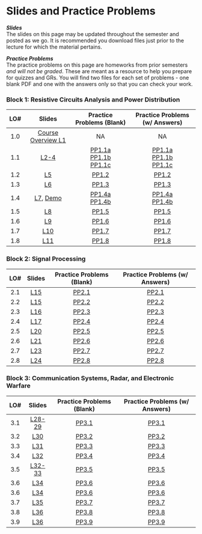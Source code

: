 # Slides and Practice Problems  

**_Slides_**   
The slides on this page may be updated throughout the semester and posted as we go. It is recommended you download files just prior to the lecture for which the material pertains.  

**_Practice Problems_**  
The practice problems on this page are homeworks from prior semesters _and will not be graded_. These are meant as a resource to help you prepare for quizzes and GRs. You will find two files for each set of problems - one blank PDF and one with the answers only so that you can check your work. 

 ### Block 1: Resistive Circuits Analysis and Power Distribution  
| LO# | Slides | Practice Problems (Blank) | Practice Problems (w/ Answers)
|:----------:|:----------:|:----------:|:----------:|
| 1.0  | [Course Overview L1](_static/B1_Obj00_CourseOverview_Slides.pdf)  | NA | NA |
| 1.1  | [L2-4](_static/B1_Obj01_DCcircuits_Slides.pdf)  | [PP1.1a](_static/PPs/ECE215_PP01.pdf) <br> [PP1.1b](_static/PPs/ECE215_PP02.pdf) <br> [PP1.1c](_static/PPs/ECE215_PP03.pdf) | [PP1.1a](_static/PPs/ECE215_PP01_answers.pdf) <br> [PP1.1b](_static/PPs/ECE215_PP02_answers.pdf) <br> [PP1.1c](_static/PPs/ECE215_PP03_answers.pdf)    |
| 1.2  | [L5](_static/B1_Obj02_CircuitProtection_Slides.pdf) | [PP1.2](_static/PPs/ECE215_PP04.pdf) | [PP1.2](_static/PPs/ECE215_PP04_answers.pdf)   |
| 1.3  | [L6](_static/B1_Obj03_ACcircuits_Slides.pdf) | [PP1.3](_static/PPs/ECE215_PP05.pdf) | [PP1.3](_static/PPs/ECE215_PP05_answers.pdf)  |
| 1.4  | [L7](_static/B1_Obj04_SQpowers_Slides.pdf), [Demo](ECE215_S_PowerDemo.ipynb) | [PP1.4a](_static/PPs/ECE215_PP06.pdf) <br> [PP1.4b](_static/PPs/ECE215_PP07.pdf) | [PP1.4a](_static/PPs/ECE215_PP06_answers.pdf) <br> [PP1.4b](_static/PPs/ECE215_PP07_answers.pdf)  |
| 1.5  | [L8](_static/B1_Obj05_PowerEfficiency_Slides.pdf) | [PP1.5](_static/PPs/ECE215_PP07.pdf) |[PP1.5](_static/PPs/ECE215_PP07_answers.pdf) | 
| 1.6  | [L9](_static/B1_Obj06_XFMRS_Slides.pdf)  | [PP1.6](_static/PPs/ECE215_PP08.pdf) |[PP1.6](_static/PPs/ECE215_PP08_answers.pdf) |
| 1.7  | [L10](_static/B1_Obj07_Converters_Slides.pdf)  | [PP1.7](_static/PPs/ECE215_PP09.pdf) |[PP1.7](_static/PPs/ECE215_PP09_answers.pdf) |
| 1.8  | [L11](_static/B1_Obj08_DecisionMatrices_Slides.pdf) | [PP1.8](_static/PPs/ECE215_PP10.pdf) | [PP1.8](_static/PPs/ECE215_PP10_answers.pdf) |

### Block 2: Signal Processing
| LO# | Slides | Practice Problems (Blank) | Practice Problems (w/ Answers)
|:----------:|:----------:|:----------:|:----------:|
| 2.1  | [L15](_static/B2_Obj01_FT_slides.pdf) | [PP2.1](_static/PPs/ECE215_PP12.pdf) | [PP2.1](_static/PPs/ECE215_PP12_answers.pdf) |
| 2.2  | [L15](_static/B2_Obj02_IdealFilters_slides.pdf) | [PP2.2](_static/PPs/ECE215_PP12.pdf) | [PP2.2](_static/PPs/ECE215_PP12_answers.pdf) |
| 2.3  | [L16](_static/B2_Obj03_ComplexMath_slides.pdf) | [PP2.3](_static/PPs/ECE215_PP13.pdf) | [PP2.3](_static/PPs/ECE215_PP13_answers.pdf) |
| 2.4  | [L17](_static/B2_Obj04_AnalogFilters_slides.pdf) | [PP2.4](_static/PPs/ECE215_PP14.pdf) | [PP2.4](_static/PPs/ECE215_PP14_answers.pdf) |
| 2.5  | [L20](_static/B2_Obj05_ADCI_slides.pdf) | [PP2.5](_static/PPs/ECE215_PP15.pdf) | [PP2.5](_static/PPs/ECE215_PP15_answers.pdf) |
| 2.6  | [L21](_static/B2_Obj06_SignalConditioning_slides.pdf) | [PP2.6](_static/PPs/ECE215_PP16.pdf) | [PP2.6](_static/PPs/ECE215_PP16_answers.pdf) |
| 2.7  | [L23](_static/B2_Obj07_DigitalLogic_slides.pdf) | [PP2.7](_static/PPs/ECE215_PP17.pdf) | [PP2.7](_static/PPs/ECE215_PP17_answers.pdf) |
| 2.8  | [L24](_static/B2_Obj08_FSM_slides.pdf) | [PP2.8](_static/PPs/ECE215_PP18.pdf) | [PP2.8](_static/PPs/ECE215_PP18_answers.pdf) |

### Block 3: Communication Systems, Radar, and Electronic Warfare
| LO# | Slides | Practice Problems (Blank) | Practice Problems (w/ Answers)
|:----------:|:----------:|:----------:|:----------:|
| 3.1  | [L28-29](_static/B3_Obj01_Modulation_slides.pdf)| [PP3.1](_static/PPs/ECE_215_B3_Obj1_PPs.pdf) | [PP3.1](_static/PPs/ECE_215_B3_Obj1_PPs_answers.pdf) |
| 3.2  | [L30](_static/B3_Obj02_Demod_slides.pdf) |  [PP3.2](_static/PPs/ECE215_B3_Obj02_PPs.pdf) | [PP3.2](_static/PPs/ECE215_B3_Obj02_PPs_answers.pdf)  |
| 3.3  | [L31](_static/B3_Obj03_Antenna_slides.pdf) | [PP3.3](_static/PPs/ECE215_B3_Obj03_PPs.pdf) | [PP3.3](_static/PPs/ECE215_B3_Obj03_PPs_answers.pdf)  |
| 3.4  | [L32](_static/B3_Obj04_LOS_slides.pdf) |  [PP3.4](_static/PPs/ECE215_B3_Obj04_PPs.pdf) | [PP3.4](_static/PPs/ECE215_B3_Obj04_PPs_answers.pdf) |
| 3.5  | [L32-33](_static/B3_Obj05_Friis_slides.pdf) |  [PP3.5](_static/PPs/ECE215_B3_Obj05_PPs.pdf) | [PP3.5](_static/PPs/ECE215_B3_Obj05_PPs_answers.pdf)   |
| 3.6  | [L34](_static/B3_Obj06_Tgtdistance_slides.pdf) | [PP3.6](_static/PPs/ECE215_B3_Obj06_PPs.pdf) | [PP3.6](_static/PPs/ECE215_B3_Obj06_PPs_answers.pdf) |
| 3.6  | [L34](_static/B3_Obj06_RangeEqn_slides.pdf) | [PP3.6](_static/PPs/ECE215_B3_Obj06_PPs.pdf) | [PP3.6](_static/PPs/ECE215_B3_Obj06_PPs_answers.pdf) |
| 3.7  | [L35](_static/B3_Obj07_DopplerRadar_slides.pdf) |  [PP3.7](_static/PPs/ECE215_B3_Obj07_PPs.pdf) | [PP3.7](_static/PPs/ECE215_B3_Obj07_PPs_answers.pdf)  |
| 3.8  | [L36](_static/B3_Obj08_SNR_slides.pdf) |  [PP3.8](_static/PPs/ECE215_B3_Obj08_PPs.pdf) | [PP3.8](_static/PPs/ECE215_B3_Obj08_PPs_answers.pdf)  |
| 3.9 | [L36](_static/B3_Obj09_Jamming_slides.pdf) |  [PP3.9](_static/PPs/ECE215_B3_Obj09_PPs.pdf) | [PP3.9](_static/PPs/ECE215_B3_Obj09_PPs_answers.pdf)  |